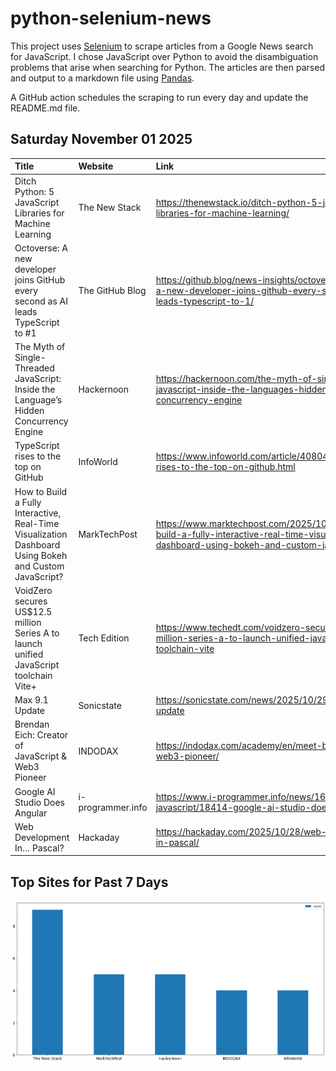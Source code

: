 # python-selenium-news

This project uses [Selenium](https://www.seleniumhq.org/) to scrape articles from a Google News search for JavaScript.
I chose JavaScript over Python to avoid the disambiguation problems that arise when searching for Python.
The articles are then parsed and output to a markdown file using [Pandas](https://pandas.pydata.org/).

A GitHub action schedules the scraping to run every day and update the README.md file.

## Saturday November 01 2025


| Title                                                                                                  | Website           | Link                                                                                                                                          |
|:-------------------------------------------------------------------------------------------------------|:------------------|:----------------------------------------------------------------------------------------------------------------------------------------------|
| Ditch Python: 5 JavaScript Libraries for Machine Learning                                              | The New Stack     | https://thenewstack.io/ditch-python-5-javascript-libraries-for-machine-learning/                                                              |
| Octoverse: A new developer joins GitHub every second as AI leads TypeScript to #1                      | The GitHub Blog   | https://github.blog/news-insights/octoverse/octoverse-a-new-developer-joins-github-every-second-as-ai-leads-typescript-to-1/                  |
| The Myth of Single-Threaded JavaScript: Inside the Language’s Hidden Concurrency Engine                | Hackernoon        | https://hackernoon.com/the-myth-of-single-threaded-javascript-inside-the-languages-hidden-concurrency-engine                                  |
| TypeScript rises to the top on GitHub                                                                  | InfoWorld         | https://www.infoworld.com/article/4080454/typescript-rises-to-the-top-on-github.html                                                          |
| How to Build a Fully Interactive, Real-Time Visualization Dashboard Using Bokeh and Custom JavaScript? | MarkTechPost      | https://www.marktechpost.com/2025/10/27/how-to-build-a-fully-interactive-real-time-visualization-dashboard-using-bokeh-and-custom-javascript/ |
| VoidZero secures US$12.5 million Series A to launch unified JavaScript toolchain Vite+                 | Tech Edition      | https://www.techedt.com/voidzero-secures-us12-5-million-series-a-to-launch-unified-javascript-toolchain-vite                                  |
| Max 9.1 Update                                                                                         | Sonicstate        | https://sonicstate.com/news/2025/10/29/max-91-update                                                                                          |
| Brendan Eich: Creator of JavaScript & Web3 Pioneer                                                     | INDODAX           | https://indodax.com/academy/en/meet-brendan-eich-web3-pioneer/                                                                                |
| Google AI Studio Does Angular                                                                          | i-programmer.info | https://www.i-programmer.info/news/167-javascript/18414-google-ai-studio-does-angular.html                                                    |
| Web Development In… Pascal?                                                                            | Hackaday          | https://hackaday.com/2025/10/28/web-development-in-pascal/                                                                                    |
## Top Sites for Past 7 Days

![Graph of Top Sites](https://raw.githubusercontent.com/dan-mba/python-selenium-news/main/last-week.png)
